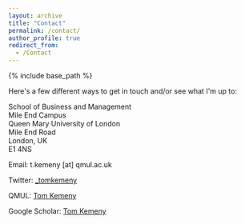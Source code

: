 ```yaml
---
layout: archive
title: "Contact"
permalink: /contact/
author_profile: true
redirect_from:
  - /Contact
---
```


{% include base_path %}
 

Here's a few different ways to get in touch and/or see what I'm up to:

School of Business and Management  
Mile End Campus  
Queen Mary University of London  
Mile End Road  
London, UK  
E1 4NS


Email: t.kemeny [at] qmul.ac.uk

Twitter: <a href="https://twitter.com/_tomkemeny">_tomkemeny </a>

QMUL: <a href="https://www.qmul.ac.uk/busman/staff/kemeny-thomas.html">Tom Kemeny </a>

Google Scholar: <a href="https://scholar.google.com/citations?hl=en&pli=1&user=1bBUHOUAAAAJ">Tom Kemeny</a>
